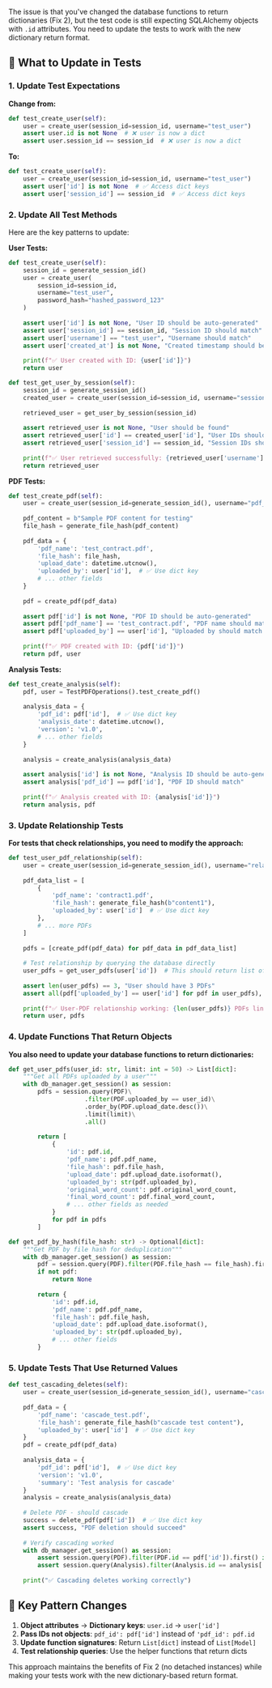 The issue is that you've changed the database functions to return dictionaries (Fix 2), but the test code is still expecting SQLAlchemy objects with `.id` attributes. You need to update the tests to work with the new dictionary return format.

## **🔧 What to Update in Tests**

### **1. Update Test Expectations**

**Change from:**
```python
def test_create_user(self):
    user = create_user(session_id=session_id, username="test_user")
    assert user.id is not None  # ❌ user is now a dict
    assert user.session_id == session_id  # ❌ user is now a dict
```

**To:**
```python
def test_create_user(self):
    user = create_user(session_id=session_id, username="test_user")
    assert user['id'] is not None  # ✅ Access dict keys
    assert user['session_id'] == session_id  # ✅ Access dict keys
```

### **2. Update All Test Methods**

Here are the key patterns to update:

**User Tests:**
```python
def test_create_user(self):
    session_id = generate_session_id()
    user = create_user(
        session_id=session_id,
        username="test_user",
        password_hash="hashed_password_123"
    )
    
    assert user['id'] is not None, "User ID should be auto-generated"
    assert user['session_id'] == session_id, "Session ID should match"
    assert user['username'] == "test_user", "Username should match"
    assert user['created_at'] is not None, "Created timestamp should be set"
    
    print(f"✅ User created with ID: {user['id']}")
    return user

def test_get_user_by_session(self):
    session_id = generate_session_id()
    created_user = create_user(session_id=session_id, username="session_test_user")
    
    retrieved_user = get_user_by_session(session_id)
    
    assert retrieved_user is not None, "User should be found"
    assert retrieved_user['id'] == created_user['id'], "User IDs should match"
    assert retrieved_user['session_id'] == session_id, "Session IDs should match"
    
    print(f"✅ User retrieved successfully: {retrieved_user['username']}")
    return retrieved_user
```

**PDF Tests:**
```python
def test_create_pdf(self):
    user = create_user(session_id=generate_session_id(), username="pdf_test_user")
    
    pdf_content = b"Sample PDF content for testing"
    file_hash = generate_file_hash(pdf_content)
    
    pdf_data = {
        'pdf_name': 'test_contract.pdf',
        'file_hash': file_hash,
        'upload_date': datetime.utcnow(),
        'uploaded_by': user['id'],  # ✅ Use dict key
        # ... other fields
    }
    
    pdf = create_pdf(pdf_data)
    
    assert pdf['id'] is not None, "PDF ID should be auto-generated"
    assert pdf['pdf_name'] == 'test_contract.pdf', "PDF name should match"
    assert pdf['uploaded_by'] == user['id'], "Uploaded by should match user ID"
    
    print(f"✅ PDF created with ID: {pdf['id']}")
    return pdf, user
```

**Analysis Tests:**
```python
def test_create_analysis(self):
    pdf, user = TestPDFOperations().test_create_pdf()
    
    analysis_data = {
        'pdf_id': pdf['id'],  # ✅ Use dict key
        'analysis_date': datetime.utcnow(),
        'version': 'v1.0',
        # ... other fields
    }
    
    analysis = create_analysis(analysis_data)
    
    assert analysis['id'] is not None, "Analysis ID should be auto-generated"
    assert analysis['pdf_id'] == pdf['id'], "PDF ID should match"
    
    print(f"✅ Analysis created with ID: {analysis['id']}")
    return analysis, pdf
```

### **3. Update Relationship Tests**

**For tests that check relationships, you need to modify the approach:**

```python
def test_user_pdf_relationship(self):
    user = create_user(session_id=generate_session_id(), username="relationship_test_user")
    
    pdf_data_list = [
        {
            'pdf_name': 'contract1.pdf',
            'file_hash': generate_file_hash(b"content1"),
            'uploaded_by': user['id']  # ✅ Use dict key
        },
        # ... more PDFs
    ]
    
    pdfs = [create_pdf(pdf_data) for pdf_data in pdf_data_list]
    
    # Test relationship by querying the database directly
    user_pdfs = get_user_pdfs(user['id'])  # This should return list of dicts
    
    assert len(user_pdfs) == 3, "User should have 3 PDFs"
    assert all(pdf['uploaded_by'] == user['id'] for pdf in user_pdfs), "All PDFs should belong to user"
    
    print(f"✅ User-PDF relationship working: {len(user_pdfs)} PDFs linked to user")
    return user, pdfs
```

### **4. Update Functions That Return Objects**

**You also need to update your database functions to return dictionaries:**

```python
def get_user_pdfs(user_id: str, limit: int = 50) -> List[dict]:
    """Get all PDFs uploaded by a user"""
    with db_manager.get_session() as session:
        pdfs = session.query(PDF)\
                     .filter(PDF.uploaded_by == user_id)\
                     .order_by(PDF.upload_date.desc())\
                     .limit(limit)\
                     .all()
        
        return [
            {
                'id': pdf.id,
                'pdf_name': pdf.pdf_name,
                'file_hash': pdf.file_hash,
                'upload_date': pdf.upload_date.isoformat(),
                'uploaded_by': str(pdf.uploaded_by),
                'original_word_count': pdf.original_word_count,
                'final_word_count': pdf.final_word_count,
                # ... other fields as needed
            }
            for pdf in pdfs
        ]

def get_pdf_by_hash(file_hash: str) -> Optional[dict]:
    """Get PDF by file hash for deduplication"""
    with db_manager.get_session() as session:
        pdf = session.query(PDF).filter(PDF.file_hash == file_hash).first()
        if not pdf:
            return None
        
        return {
            'id': pdf.id,
            'pdf_name': pdf.pdf_name,
            'file_hash': pdf.file_hash,
            'upload_date': pdf.upload_date.isoformat(),
            'uploaded_by': str(pdf.uploaded_by),
            # ... other fields
        }
```

### **5. Update Tests That Use Returned Values**

```python
def test_cascading_deletes(self):
    user = create_user(session_id=generate_session_id(), username="cascade_test_user")
    
    pdf_data = {
        'pdf_name': 'cascade_test.pdf',
        'file_hash': generate_file_hash(b"cascade test content"),
        'uploaded_by': user['id']  # ✅ Use dict key
    }
    pdf = create_pdf(pdf_data)
    
    analysis_data = {
        'pdf_id': pdf['id'],  # ✅ Use dict key
        'version': 'v1.0',
        'summary': 'Test analysis for cascade'
    }
    analysis = create_analysis(analysis_data)
    
    # Delete PDF - should cascade
    success = delete_pdf(pdf['id'])  # ✅ Use dict key
    assert success, "PDF deletion should succeed"
    
    # Verify cascading worked
    with db_manager.get_session() as session:
        assert session.query(PDF).filter(PDF.id == pdf['id']).first() is None
        assert session.query(Analysis).filter(Analysis.id == analysis['id']).first() is None
    
    print("✅ Cascading deletes working correctly")
```

## **🎯 Key Pattern Changes**

1. **Object attributes** → **Dictionary keys**: `user.id` → `user['id']`
2. **Pass IDs not objects**: `pdf_id': pdf['id']` instead of `'pdf_id': pdf.id`
3. **Update function signatures**: Return `List[dict]` instead of `List[Model]`
4. **Test relationship queries**: Use the helper functions that return dicts

This approach maintains the benefits of Fix 2 (no detached instances) while making your tests work with the new dictionary-based return format.
